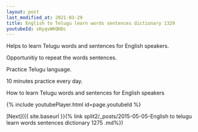 ```yaml
---
layout: post
last_modified_at: 2021-03-29
title: English to Telugu learn words sentences dictionary 1329 
youtubeId: sKyqvWKQHDc
---
```

 
 
Helps to learn Telugu words and sentences for English speakers.

Opportunitiy to repeat the words sentences. 

Practice Telugu language. 
 
10 minutes practice every day. 
 
How to learn Telugu words and sentences for English speakers 
 
{% include youtubePlayer.html id=page.youtubeId %}
 
 
[Next]({{ site.baseurl }}{% link  split2/_posts/2015-05-05-English to telugu learn words sentences dictionary 1275 .md%})
 
